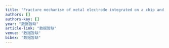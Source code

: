 ```yaml
---
title: "Fracture mechanism of metal electrode integrated on a chip and fabrication of a poly (ethylene terephthalate) electrophoresis microchip"
authors: []
authors-key: []
year: "数据暂缺"
article-link: "数据暂缺"
venue: "数据暂缺"
bibex: "数据暂缺"
---
```

